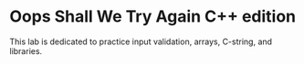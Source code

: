 # Oops Shall We Try Again C++ edition

This lab is dedicated to practice input validation, arrays, C-string, and libraries.
